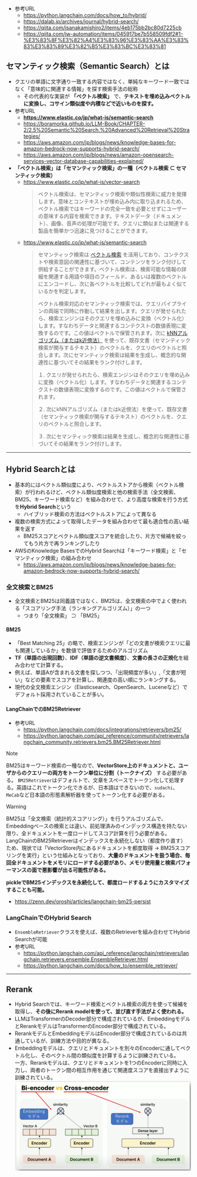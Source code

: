 - 参考URL
  - https://python.langchain.com/docs/how_to/hybrid/
  - https://dalab.jp/archives/journal/hybrid-search/
  - https://qiita.com/isanakamishiro2/items/4eb175bb2bc80d7225cb
  - https://qiita.com/jw-automation/items/045917be7b558509fdf2#1-%E3%83%8F%E3%82%A4%E3%83%96%E3%83%AA%E3%83%83%E3%83%89%E3%82%B5%E3%83%BC%E3%83%81

## セマンティック検索（Semantic Search）とは
- クエリの単語に文字通り一致する内容ではなく、単純なキーワード一致ではなく「意味的に関連する情報」を探す検索手法の総称
  - その代表的な実装が **「ベクトル検索」** で、**テキストを埋め込みベクトルに変換し、コサイン類似度や内積などで近いものを探す。**
- 参考URL
  - **https://www.elastic.co/jp/what-is/semantic-search**
  - https://boramorka.github.io/LLM-Book/CHAPTER-2/2.5%20Semantic%20Search.%20Advanced%20Retrieval%20Strategies/
  - https://aws.amazon.com/jp/blogs/news/knowledge-bases-for-amazon-bedrock-now-supports-hybrid-search/
  - https://aws.amazon.com/jp/blogs/news/amazon-opensearch-services-vector-database-capabilities-explained/
- **「ベクトル検索」は「セマンティック検索」の一種（ベクトル検索 ⊂ セマンティック検索）**
  - https://www.elastic.co/jp/what-is/vector-search  
    > ベクトル検索は、セマンティック検索や類似性検索に威力を発揮します。意味とコンテキストが埋め込み内に取り込まれるため、ベクトル検索ではキーワードの完全一致を必要とせずにユーザーの意味する内容を検索できます。テキストデータ（ドキュメント）、画像、音声の処理が可能です。クエリに類似または関連する製品を簡単かつ迅速に見つけることができます。
  - https://www.elastic.co/jp/what-is/semantic-search  
    > セマンティック検索は [ベクトル検索](https://www.elastic.co/jp/what-is/vector-search) を活用しており、コンテクストや検索意図の関連性に基づいて、コンテンツをランク付けして供給することができます。ベクトル検索は、検索可能な情報の詳細を関連する用語や項目のフィールド、あるいは複数のベクトルにエンコードし、次に各ベクトルを比較してどれが最もよく似ているかを判定します。
    > 
    > ベクトル検索対応のセマンティック検索では、クエリパイプラインの両端で同時に作動して結果を出します。クエリが発せられたら、検索エンジンはそのクエリを埋め込みに変換（ベクトル化）します。すなわちデータと関連するコンテクストの数値表現に変換するのです。この値はベクトルで保管されます。次に [kNNアルゴリズム（またはk近傍法）](https://www.elastic.co/jp/what-is/knn) を使って、既存文書（セマンティック検索が関与するテキスト）のベクトルを、クエリのベクトルと照合します。次にセマンティック検索は結果を生成し、概念的な関連性に基づいてその結果をランク付けします。
    > 
    > １. クエリが発せられたら、検索エンジンはそのクエリを埋め込みに変換（ベクトル化）します。すなわちデータと関連するコンテクストの数値表現に変換するのです。この値はベクトルで保管されます。
    >
    > ２. 次にkNNアルゴリズム（またはk近傍法）を使って、既存文書（セマンティック検索が関与するテキスト）のベクトルを、クエリのベクトルと照合します。
    >
    > ３. 次にセマンティック検索は結果を生成し、概念的な関連性に基づいてその結果をランク付けします。

---

## Hybrid Searchとは
- 基本的にはベクトル類似度により、ベクトルストアから検索（ベクトル検索）が行われるけど、ベクトル類似度検索と他の検索手法（全文検索、BM25、キーワード検索など）を組み合わせて、より高度な検索を行う方式を**Hybrid Search**という
  - ハイブリッド検索の方法はベクトルストアによって異なる
- 複数の検索方式によって取得したデータを組み合わせて最も適合性の高い結果を返す
  - BM25スコアとベクトル類似度スコアを統合したり、片方で候補を絞ってもう片方で再ランキングしたり
- AWSのKnowledge BasesでのHybrid Searchは「キーワード検索」と「セマンティック検索」の組み合わせ
  - https://aws.amazon.com/jp/blogs/news/knowledge-bases-for-amazon-bedrock-now-supports-hybrid-search/

### 全文検索とBM25
- 全文検索とBM25は同義語ではなく、BM25は、全文検索の中でよく使われる「スコアリング手法（ランキングアルゴリズム）」の一つ
  - つまり「全文検索」 ⊃ 「BM25」

#### BM25
- 「Best Matching 25」の略で、検索エンジンが「どの文書が検索クエリに最も関連しているか」を数値で評価するためのアルゴリズム
- **TF（単語の出現回数）**、**IDF（単語の逆文書頻度）**、**文書の長さの正規化**を組み合わせて計算する。
- 例えば、単語Aが含まれる文書を探しつつ、「出現頻度が多い」,「文書が短い」などの要素でスコアを計算し、関連度の高い順にランキングする。
- 現代の全文検索エンジン（Elasticsearch、OpenSearch、Luceneなど）でデフォルト採用されていることが多い。

#### LangChainでのBM25Retriever
- 参考URL
  - https://python.langchain.com/docs/integrations/retrievers/bm25/
  - https://python.langchain.com/api_reference/community/retrievers/langchain_community.retrievers.bm25.BM25Retriever.html

> [!NOTE]  
> BM25はキーワード検索の一種なので、**VectorStore上のドキュメントと、ユーザからのクエリーの両方をトークン単位に分割（トークナイズ）** する必要がある。
> `BM25Retriever`はデフォルトで、文章をスペースでトークン化して処理する。英語はこれでトークン化できるが、日本語はできないので、`sudachi`、`MeCab`など日本語の形態素解析器を使ってトークン化する必要がある。

> [!WARNING]  
> BM25は「全文検索（統計的スコアリング）」を行うアルゴリズムで、Embeddingベースの検索とは違い、前処理済みのインデックス構造を持たない限り、全ドキュメントを一度ロードしてスコア計算を行う必要がある。
> LangChainのBM25Retrieverはインデックスを永続化しない（都度作り直す）ため、現状では「VectorStore内にあるドキュメントを都度取得 → BM25スコアリングを実行」という仕組みとなっており、**大量のドキュメントを扱う場合、毎回全ドキュメントをメモリにロードする必要があり、メモリ使用量と検索パフォーマンスの面で悪影響が出る可能性がある。**
> 
> **pickleでBM25インデックスを永続化して、都度ロードするようにカスタマイズすることも可能。**
> - https://zenn.dev/oroshi/articles/langchain-bm25-persist

### LangChainでのHybrid Search
- `EnsembleRetriever`クラスを使えば、複数のRetrieverを組み合わせてHybrid Searchが可能
- 参考URL
  - https://python.langchain.com/api_reference/langchain/retrievers/langchain.retrievers.ensemble.EnsembleRetriever.html
  - https://python.langchain.com/docs/how_to/ensemble_retriever/

---

## Rerank
- Hybrid Searchでは、キーワード検索とベクトル検索の両方を使って候補を取得し、**その後にRerank modelを使って、並び直す手法がよく使われる。**
- LLMはTransformerのDecoder部分で構成されているが、EmbeddingモデルとRerankモデルはTransformerのEncoder部分で構成されている。
- RerankモデルとEmbeddingモデルはEncoder部分で構成されているのは共通しているが、訓練方法や目的が異なる。
- Embeddingモデルは、クエリとドキュメントを別々のEncoderに通してベクトル化し、そのベクトル間の類似度を計算するように訓練されている。  
  一方、Rerankモデルは、クエリとドキュメントを1つのEncoderに同時に入力し、両者のトークン間の相互作用を通じて関連度スコアを直接出すように訓練されている。
  ![](./image/embedding_vs_rerank.jpg)
